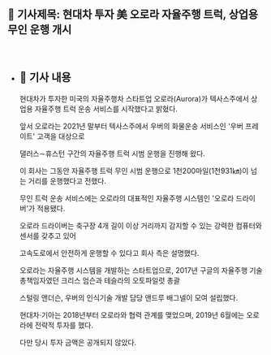 ## 📰 기사제목: 현대차 투자 美 오로라 자율주행 트럭, 상업용 무인 운행 개시
<br>

- ## 📄 기사 내용
  현대차가 투자한 미국의 자율주행차 스타트업 오로라(Aurora)가 텍사스주에서 상업용 자율주행 트럭 운송 서비스를 시작했다고 밝혔다.

  앞서 오로라는 2021년 말부터 텍사스주에서 우버의 화물운송 서비스인 '우버 프레이트' 고객을 대상으로

  댈러스∼휴스턴 구간의 자율주행 트럭 시범 운행을 진행해 왔다.

  이 회사는 그동안 자율주행 트럭 무인 시범 운행으로 1천200마일(1천931㎞)이 넘는 거리를 운행했다고 전했다.

  무인 트럭 운송 서비스에는 오로라의 대표적인 자율주행 시스템인 '오로라 드라이버'가 적용됐다.

  오로라 드라이버는 축구장 4개 길이 이상 거리까지 감지할 수 있는 강력한 컴퓨터와 센서를 갖추고 있어

  고속도로에서 안전하게 운행할 수 있다고 회사 측은 설명했다.

  오로라는 자율주행 시스템을 개발하는 스타트업으로, 2017년 구글의 자율주행 기술 총책임자였던 크리스 엄슨과 테슬라의 오토파일럿 총괄

  스털링 앤더슨, 우버의 인식기술 개발 담당 앤드루 배그넬이 모여 설립했다.

  현대차·기아는 2018년부터 오로라와 협력 관계를 맺었으며, 2019년 6월에는 오로라에 전략적 투자를 했다.

  다만 당시 투자 금액은 공개되지 않았다.
